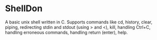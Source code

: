 # ShellDon
A basic unix shell written in C.
Supports commands like cd, history, clear, piping, redirecting stdin and stdout (using > and &lt;), kill, handling Ctrl+C, handling erroneous commands, handling return (enter), help.
